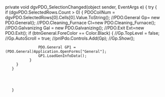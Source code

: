    private void dgvPDO_SelectionChanged(object sender, EventArgs e)
   {
       try
       {
           if (dgvPDO.SelectedRows.Count > 0)
           {
               PDOCoilNum = dgvPDO.SelectedRows[0].Cells[0].Value.ToString();
               //PDO.General Gp= new PDO.General();
               //PDO.Cleaning_Furnace Cl=new PDO.Cleaning_Furnace();
               //PDO.Galvanizing Gal = new PDO.Galvanizing();
               //PDO.Exit Ext=new PDO.Exit();
               if (btnGeneral.ForeColor == Color.Black)
               {
                   //Gp.TopLevel = false;
                   //Gp.AutoScroll = true;
                   //pnlPdo.Controls.Add(Gp);
                   //Gp.Show();

                   PDO.General GP1 = (PDO.General)Application.OpenForms["General"];
                   GP1.LoadGenInfoData();
               }
         }
       }




       }

